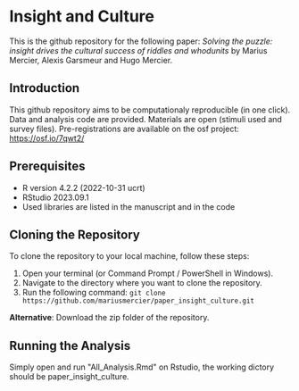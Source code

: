 # Insight and Culture
This is the github repository for the following paper: *Solving the puzzle: insight drives the cultural success of riddles and whodunits* by Marius Mercier, Alexis Garsmeur and Hugo Mercier.

## Introduction
This github repository aims to be computationaly reproducible (in one click). Data and analysis code are provided. Materials are open (stimuli used and survey files). Pre-registrations are available on the osf project: https://osf.io/7qwt2/ 

## Prerequisites
- R version 4.2.2 (2022-10-31 ucrt)
- RStudio 2023.09.1
- Used libraries are listed in the manuscript and in the code

## Cloning the Repository
To clone the repository to your local machine, follow these steps:

1. Open your terminal (or Command Prompt / PowerShell in Windows).
2. Navigate to the directory where you want to clone the repository.
3. Run the following command:
`git clone https://github.com/mariusmercier/paper_insight_culture.git`

**Alternative**: Download the zip folder of the repository.

## Running the Analysis

Simply open and run "All_Analysis.Rmd" on Rstudio, the working dictory should be paper_insight_culture.


